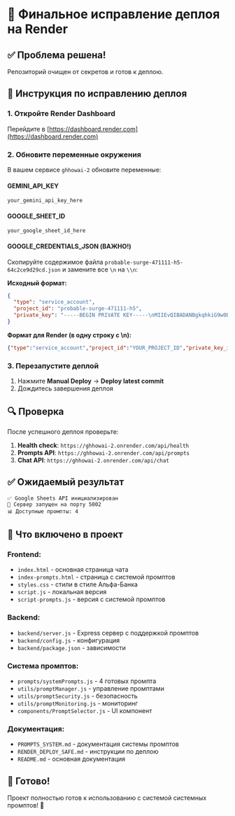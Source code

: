 # 🚀 Финальное исправление деплоя на Render

## ✅ Проблема решена!

Репозиторий очищен от секретов и готов к деплою.

## 🔧 Инструкция по исправлению деплоя

### 1. **Откройте Render Dashboard**
Перейдите в [https://dashboard.render.com](https://dashboard.render.com)

### 2. **Обновите переменные окружения**

В вашем сервисе `ghhowai-2` обновите переменные:

#### **GEMINI_API_KEY**
```
your_gemini_api_key_here
```

#### **GOOGLE_SHEET_ID**
```
your_google_sheet_id_here
```

#### **GOOGLE_CREDENTIALS_JSON** (ВАЖНО!)
Скопируйте содержимое файла `probable-surge-471111-h5-64c2ce9d29cd.json` и замените все `\n` на `\\n`:

**Исходный формат:**
```json
{
  "type": "service_account",
  "project_id": "probable-surge-471111-h5",
  "private_key": "-----BEGIN PRIVATE KEY-----\nMIIEvQIBADANBgkqhkiG9w0BAQEFAASCBKcwggSjAgEAAoIBAQC15jKVKRT/1t5K\n..."
}
```

**Формат для Render (в одну строку с \\n):**
```json
{"type":"service_account","project_id":"YOUR_PROJECT_ID","private_key_id":"YOUR_PRIVATE_KEY_ID","private_key":"-----BEGIN PRIVATE KEY-----\\nYOUR_PRIVATE_KEY_HERE\\n-----END PRIVATE KEY-----\\n","client_email":"YOUR_SERVICE_ACCOUNT_EMAIL","client_id":"YOUR_CLIENT_ID","auth_uri":"https://accounts.google.com/o/oauth2/auth","token_uri":"https://oauth2.googleapis.com/token","auth_provider_x509_cert_url":"https://www.googleapis.com/oauth2/v1/certs","client_x509_cert_url":"https://www.googleapis.com/robot/v1/metadata/x509/YOUR_SERVICE_ACCOUNT_EMAIL","universe_domain":"googleapis.com"}
```

### 3. **Перезапустите деплой**

1. Нажмите **Manual Deploy** → **Deploy latest commit**
2. Дождитесь завершения деплоя

## 🔍 Проверка

После успешного деплоя проверьте:

1. **Health check**: `https://ghhowai-2.onrender.com/api/health`
2. **Prompts API**: `https://ghhowai-2.onrender.com/api/prompts`
3. **Chat API**: `https://ghhowai-2.onrender.com/api/chat`

## ✅ Ожидаемый результат

```
✅ Google Sheets API инициализирован
🚀 Сервер запущен на порту 5002
📊 Доступные промпты: 4
```

## 🎯 Что включено в проект

### **Frontend:**
- `index.html` - основная страница чата
- `index-prompts.html` - страница с системой промптов
- `styles.css` - стили в стиле Альфа-Банка
- `script.js` - локальная версия
- `script-prompts.js` - версия с системой промптов

### **Backend:**
- `backend/server.js` - Express сервер с поддержкой промптов
- `backend/config.js` - конфигурация
- `backend/package.json` - зависимости

### **Система промптов:**
- `prompts/systemPrompts.js` - 4 готовых промпта
- `utils/promptManager.js` - управление промптами
- `utils/promptSecurity.js` - безопасность
- `utils/promptMonitoring.js` - мониторинг
- `components/PromptSelector.js` - UI компонент

### **Документация:**
- `PROMPTS_SYSTEM.md` - документация системы промптов
- `RENDER_DEPLOY_SAFE.md` - инструкции по деплою
- `README.md` - основная документация

## 🚀 Готово!

Проект полностью готов к использованию с системой системных промптов! 🎉
